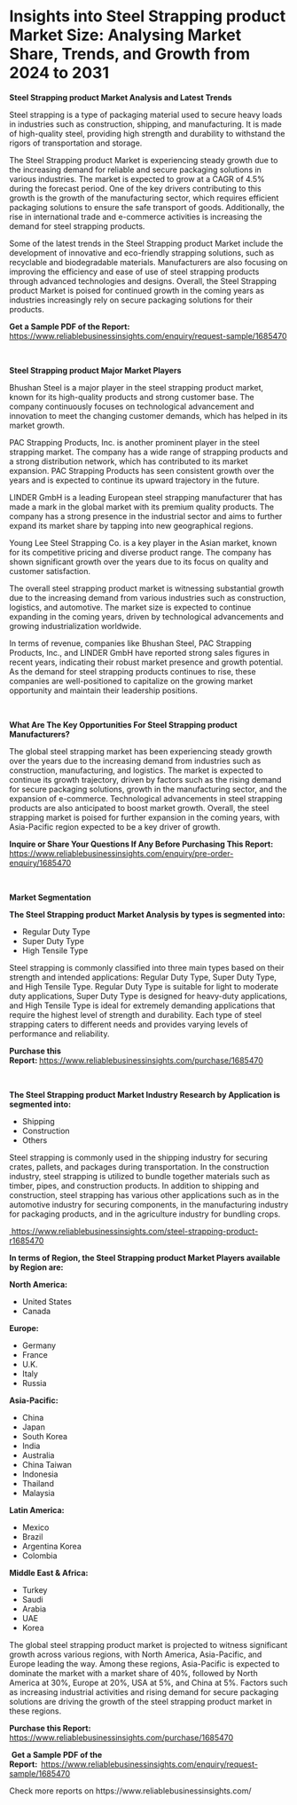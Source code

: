 <p><h1>Insights into Steel Strapping product Market Size: Analysing Market Share, Trends, and Growth from 2024 to 2031</h1></p><p><strong>Steel Strapping product Market Analysis and Latest Trends</strong></p>
<p><p>Steel strapping is a type of packaging material used to secure heavy loads in industries such as construction, shipping, and manufacturing. It is made of high-quality steel, providing high strength and durability to withstand the rigors of transportation and storage.</p><p>The Steel Strapping product Market is experiencing steady growth due to the increasing demand for reliable and secure packaging solutions in various industries. The market is expected to grow at a CAGR of 4.5% during the forecast period. One of the key drivers contributing to this growth is the growth of the manufacturing sector, which requires efficient packaging solutions to ensure the safe transport of goods. Additionally, the rise in international trade and e-commerce activities is increasing the demand for steel strapping products.</p><p>Some of the latest trends in the Steel Strapping product Market include the development of innovative and eco-friendly strapping solutions, such as recyclable and biodegradable materials. Manufacturers are also focusing on improving the efficiency and ease of use of steel strapping products through advanced technologies and designs. Overall, the Steel Strapping product Market is poised for continued growth in the coming years as industries increasingly rely on secure packaging solutions for their products.</p></p>
<p><strong>Get a Sample PDF of the Report:&nbsp;</strong> <a href="https://www.reliablebusinessinsights.com/enquiry/request-sample/1685470">https://www.reliablebusinessinsights.com/enquiry/request-sample/1685470</a></p>
<p>&nbsp;</p>
<p><strong>Steel Strapping product Major Market Players</strong></p>
<p><p>Bhushan Steel is a major player in the steel strapping product market, known for its high-quality products and strong customer base. The company continuously focuses on technological advancement and innovation to meet the changing customer demands, which has helped in its market growth.</p><p>PAC Strapping Products, Inc. is another prominent player in the steel strapping market. The company has a wide range of strapping products and a strong distribution network, which has contributed to its market expansion. PAC Strapping Products has seen consistent growth over the years and is expected to continue its upward trajectory in the future.</p><p>LINDER GmbH is a leading European steel strapping manufacturer that has made a mark in the global market with its premium quality products. The company has a strong presence in the industrial sector and aims to further expand its market share by tapping into new geographical regions.</p><p>Young Lee Steel Strapping Co. is a key player in the Asian market, known for its competitive pricing and diverse product range. The company has shown significant growth over the years due to its focus on quality and customer satisfaction.</p><p>The overall steel strapping product market is witnessing substantial growth due to the increasing demand from various industries such as construction, logistics, and automotive. The market size is expected to continue expanding in the coming years, driven by technological advancements and growing industrialization worldwide.</p><p>In terms of revenue, companies like Bhushan Steel, PAC Strapping Products, Inc., and LINDER GmbH have reported strong sales figures in recent years, indicating their robust market presence and growth potential. As the demand for steel strapping products continues to rise, these companies are well-positioned to capitalize on the growing market opportunity and maintain their leadership positions.</p></p>
<p>&nbsp;</p>
<p><strong>What Are The Key Opportunities For Steel Strapping product Manufacturers?</strong></p>
<p><p>The global steel strapping market has been experiencing steady growth over the years due to the increasing demand from industries such as construction, manufacturing, and logistics. The market is expected to continue its growth trajectory, driven by factors such as the rising demand for secure packaging solutions, growth in the manufacturing sector, and the expansion of e-commerce. Technological advancements in steel strapping products are also anticipated to boost market growth. Overall, the steel strapping market is poised for further expansion in the coming years, with Asia-Pacific region expected to be a key driver of growth.</p></p>
<p><strong>Inquire or Share Your Questions If Any Before Purchasing This Report:</strong> <a href="https://www.reliablebusinessinsights.com/enquiry/pre-order-enquiry/1685470">https://www.reliablebusinessinsights.com/enquiry/pre-order-enquiry/1685470</a></p>
<p>&nbsp;</p>
<p><strong>Market Segmentation</strong></p>
<p><strong>The Steel Strapping product Market Analysis by types is segmented into:</strong></p>
<p><ul><li>Regular Duty Type</li><li>Super Duty Type</li><li>High Tensile Type</li></ul></p>
<p><p>Steel strapping is commonly classified into three main types based on their strength and intended applications: Regular Duty Type, Super Duty Type, and High Tensile Type. Regular Duty Type is suitable for light to moderate duty applications, Super Duty Type is designed for heavy-duty applications, and High Tensile Type is ideal for extremely demanding applications that require the highest level of strength and durability. Each type of steel strapping caters to different needs and provides varying levels of performance and reliability.</p></p>
<p><strong>Purchase this Report:&nbsp;</strong><a href="https://www.reliablebusinessinsights.com/purchase/1685470">https://www.reliablebusinessinsights.com/purchase/1685470</a></p>
<p>&nbsp;</p>
<p><strong>The Steel Strapping product Market Industry Research by Application is segmented into:</strong></p>
<p><ul><li>Shipping</li><li>Construction</li><li>Others</li></ul></p>
<p><p>Steel strapping is commonly used in the shipping industry for securing crates, pallets, and packages during transportation. In the construction industry, steel strapping is utilized to bundle together materials such as timber, pipes, and construction products. In addition to shipping and construction, steel strapping has various other applications such as in the automotive industry for securing components, in the manufacturing industry for packaging products, and in the agriculture industry for bundling crops.</p></p>
<p><a href="https://www.reliablebusinessinsights.com/steel-strapping-product-r1685470">&nbsp;https://www.reliablebusinessinsights.com/steel-strapping-product-r1685470</a></p>
<p><strong>In terms of Region, the Steel Strapping product Market Players available by Region are:</strong></p>
<p>
    <p> <strong> North America: </strong>
        <ul>
            <li>United States</li>
            <li>Canada</li>
        </ul>
        </p> 
    <p> <strong> Europe: </strong>
        <ul>
            <li>Germany</li>
            <li>France</li>
            <li>U.K.</li>
            <li>Italy</li>
            <li>Russia</li>
        </ul>
        </p> 
    <p> <strong> Asia-Pacific: </strong>
        <ul>
            <li>China</li>
            <li>Japan</li>
            <li>South Korea</li>
            <li>India</li>
            <li>Australia</li>
            <li>China Taiwan</li>
            <li>Indonesia</li>
            <li>Thailand</li>
            <li>Malaysia</li>
        </ul>
        </p> 
    <p> <strong> Latin America: </strong>
        <ul>
            <li>Mexico</li>
            <li>Brazil</li>
            <li>Argentina Korea</li>
            <li>Colombia</li>
        </ul>
        </p> 
    <p> <strong> Middle East & Africa: </strong>
        <ul>
            <li>Turkey</li>
            <li>Saudi</li>
            <li>Arabia</li>
            <li>UAE</li>
            <li>Korea</li>
        </ul>
    </p>
    </p>
<p><p>The global steel strapping product market is projected to witness significant growth across various regions, with North America, Asia-Pacific, and Europe leading the way. Among these regions, Asia-Pacific is expected to dominate the market with a market share of 40%, followed by North America at 30%, Europe at 20%, USA at 5%, and China at 5%. Factors such as increasing industrial activities and rising demand for secure packaging solutions are driving the growth of the steel strapping product market in these regions.</p></p>
<p><strong>Purchase this Report: </strong><a href="https://www.reliablebusinessinsights.com/purchase/1685470">https://www.reliablebusinessinsights.com/purchase/1685470</a></p>
<p>&nbsp;<strong>Get a Sample PDF of the Report:&nbsp;&nbsp;</strong><a href="https://www.reliablebusinessinsights.com/enquiry/request-sample/1685470">https://www.reliablebusinessinsights.com/enquiry/request-sample/1685470</a></p>
<p><strong></strong></p>
<p>Check more reports on https://www.reliablebusinessinsights.com/</p>